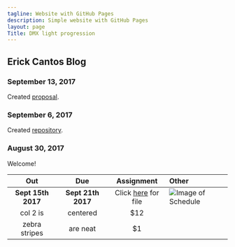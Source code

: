 ```yaml
---
tagline: Website with GitHub Pages
description: Simple website with GitHub Pages
layout: page
Title: DMX light progression 
---
```



Erick Cantos Blog
-------------


### September 13, 2017

Created [proposal](https://github.com/ErickCantos13/SensorEffector/blob/master/documentation/ProposalContentStudentNameRev02.pdf).

### September 6, 2017

Created [repository](https://github.com/six0four/StudentSenseHat).

### August 30, 2017

Welcome!

| Out           | Due           | Assignment                                | Other                                           |
| :------------:|:-------------:| :----------------------------------------:|:------------------------------------------------|
| **Sept 15th 2017**| **Sept 21th  2017** | Click [here](https://github.com/ErickCantos13/SensorEffector/blob/master/ErickCantosHardwareProject.gan) for file | ![Image of Schedule](https://raw.githubusercontent.com/ErickCantos13/SensorEffector/master/Images/gantChart.JPG)|
| col 2 is      | centered      |   $12                                     |   |
| zebra stripes | are neat      |    $1 | |
